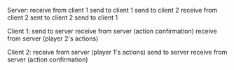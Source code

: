 Server:
receive from client 1
send to client 1
send to client 2
receive from client 2
sent to client 2
send to client 1

Client 1:
send to server
receive from server (action confirmation)
receive from server (player 2's actions)

Client 2:
receive from server (player 1's actions)
send to server
receive from server (action confirmation)